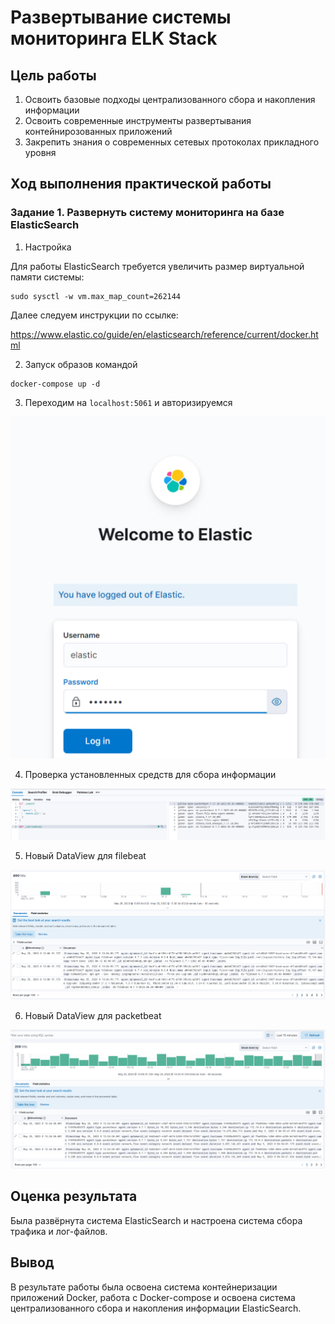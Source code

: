 # Развертывание системы мониторинга ELK Stack

## Цель работы

1.  Освоить базовые подходы централизованного сбора и накопления информации
2.  Освоить современные инструменты развертывания контейнирозованных приложений
3.  Закрепить знания о современных сетевых протоколах прикладного уровня

## Ход выполнения практической работы

### Задание 1. Развернуть систему мониторинга на базе ElasticSearch

1.  Настройка

Для работы ElasticSearch требуется увеличить размер виртуальной памяти системы:

``` ()
sudo sysctl -w vm.max_map_count=262144
```

Далее следуем инструкции по ссылке:

https://www.elastic.co/guide/en/elasticsearch/reference/current/docker.html

2.  Запуск образов командой

``` ()
docker-compose up -d
```

3.  Переходим на `localhost:5061` и авторизируемся

![All text](https://github.com/anyam/saznd/blob/main/LAB3/авторизация.png)

4.  Проверка установленных средств для сбора информации

![All text](https://github.com/anyam/saznd/blob/main/LAB3/средства%20сбора.png)

5.  Новый DataView для filebeat

![Att text](https://github.com/anyam/saznd/blob/main/LAB3/file%20beat.png)

6.  Новый DataView для packetbeat

![All text](https://github.com/anyam/saznd/blob/main/LAB3/packetbeat.png)

## Оценка результата

Была развёрнута система ElasticSearch и настроена система сбора трафика и лог-файлов.

## Вывод

В результате работы была освоена система контейнеризации приложений Docker, работа с Docker-compose и освоена система централизованного сбора и накопления информации ElasticSearch.
